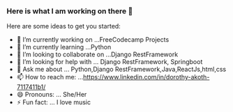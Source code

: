 ### Here is what I am working on there 👋



Here are some ideas to get you started:

- 🔭 I’m currently working on ...FreeCodecamp Projects
- 🌱 I’m currently learning ...Python
- 👯 I’m looking to collaborate on ...Django RestFramework
- 🤔 I’m looking for help with ... Django RestFramework, Springboot
- 💬 Ask me about ... Python,Django RestFramework,Java,ReactJs,html,css
- 📫 How to reach me: ...https://www.linkedin.com/in/dorothy-akoth-7117411b1/
- 😄 Pronouns: ... She/Her
- ⚡ Fun fact: ... I love music
